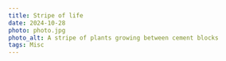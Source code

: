 ```yaml
---
title: Stripe of life
date: 2024-10-28
photo: photo.jpg
photo_alt: A stripe of plants growing between cement blocks
tags: Misc
---
```

